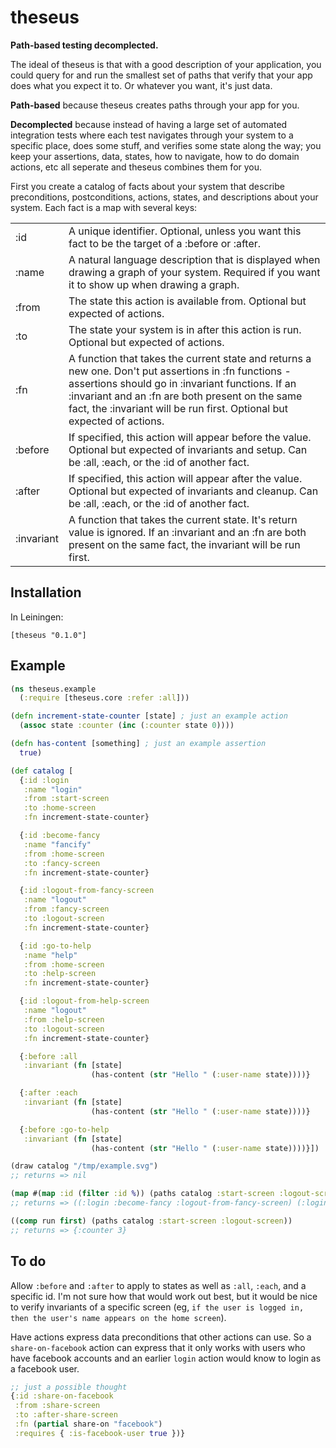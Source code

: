 # theseus

**Path-based testing decomplected.**

The ideal of theseus is that with a good description of your application, you could query for and run the smallest set of paths that verify that your app does what you expect it to. Or whatever you want, it's just data.

**Path-based** because theseus creates paths through your app for you.

**Decomplected** because instead of having a large set of automated integration tests where each test navigates through your system to a specific place, does some stuff, and verifies some state along the way; you keep your assertions, data, states, how to navigate, how to do domain actions, etc all seperate and theseus combines them for you.

First you create a catalog of facts about your system that describe preconditions, postconditions, actions, states, and descriptions about your system. Each fact is a map with several keys:

<table>
  <tr><td>:id</td>
      <td>A unique identifier. Optional, unless you want this fact to be the target of a :before or :after.</td></tr>
  <tr><td>:name</td>
      <td>A natural language description that is displayed when drawing a graph of your system. Required if you want it to show up when drawing a graph.</td></tr>
  <tr><td>:from</td>
      <td>The state this action is available from. Optional but expected of actions.</td></tr>
  <tr><td>:to</td>
      <td>The state your system is in after this action is run. Optional but expected of actions.</td></tr>
  <tr><td>:fn</td>
      <td>A function that takes the current state and returns a new one. Don't put assertions in :fn functions - assertions should go in :invariant functions. If an :invariant and an :fn are both present on the same fact, the :invariant will be run first. Optional but expected of actions.</td></tr>
  <tr><td>:before</td>
      <td>If specified, this action will appear before the value. Optional but expected of invariants and setup. Can be :all, :each, or the :id of another fact.</td></tr>
  <tr><td>:after</td>
      <td>If specified, this action will appear after the value. Optional but expected of invariants and cleanup. Can be :all, :each, or the :id of another fact.</td></tr>
  <tr><td>:invariant</td>
      <td>A function that takes the current state. It's return value is ignored. If an :invariant and an :fn are both present on the same fact, the invariant will be run first.</td></tr>
</table>

## Installation

In Leiningen:

    [theseus "0.1.0"]

## Example

```clj
(ns theseus.example
  (:require [theseus.core :refer :all]))

(defn increment-state-counter [state] ; just an example action
  (assoc state :counter (inc (:counter state 0))))

(defn has-content [something] ; just an example assertion
  true)

(def catalog [
  {:id :login
   :name "login"
   :from :start-screen
   :to :home-screen
   :fn increment-state-counter}

  {:id :become-fancy
   :name "fancify"
   :from :home-screen
   :to :fancy-screen
   :fn increment-state-counter}

  {:id :logout-from-fancy-screen
   :name "logout"
   :from :fancy-screen
   :to :logout-screen
   :fn increment-state-counter}

  {:id :go-to-help
   :name "help"
   :from :home-screen
   :to :help-screen
   :fn increment-state-counter}

  {:id :logout-from-help-screen
   :name "logout"
   :from :help-screen
   :to :logout-screen
   :fn increment-state-counter}

  {:before :all
   :invariant (fn [state]
                  (has-content (str "Hello " (:user-name state))))}

  {:after :each
   :invariant (fn [state]
                  (has-content (str "Hello " (:user-name state))))}

  {:before :go-to-help
   :invariant (fn [state]
                  (has-content (str "Hello " (:user-name state))))}])

(draw catalog "/tmp/example.svg")
;; returns => nil

(map #(map :id (filter :id %)) (paths catalog :start-screen :logout-screen))
;; returns => ((:login :become-fancy :logout-from-fancy-screen) (:login :go-to-help :logout-from-help-screen))

((comp run first) (paths catalog :start-screen :logout-screen))
;; returns => {:counter 3}
```

## To do

Allow `:before` and `:after` to apply to states as well as `:all`, `:each`, and a specific id. I'm not sure how that would work out best, but it would be nice to verify invariants of a specific screen (eg, `if the user is logged in, then the user's name appears on the home screen`).


Have actions express data preconditions that other actions can use. So a `share-on-facebook` action can express that it only works with users who have facebook accounts and an earlier `login` action would know to login as a facebook user.

```clj
;; just a possible thought
{:id :share-on-facebook
 :from :share-screen
 :to :after-share-screen
 :fn (partial share-on "facebook")
 :requires { :is-facebook-user true })}
```

